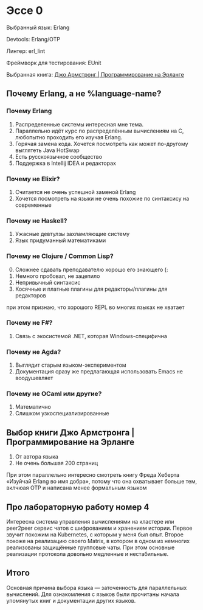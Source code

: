 # Эссе 0


Выбранный язык: Erlang

Devtools: Erlang/OTP

Линтер: erl\_lint

Фреймворк для тестирования: EUnit

Выбранная книга: [Джо Армстронг | Программирование на Эрланге](https://github.com/dyp2000/Russian-Armstrong-Erlang)


## Почему Erlang, а не %language-name?

### Почему Erlang
1. Распределенные системы интересная мне тема. 
2. Параллельно идёт курс по распределённым вычислениям на C, любопытно проходить его изучая Erlang.
3. Горячая замена кода. Хочется посмотреть как может по-другому выглятеть Java HotSwap 
4. Есть русскоязычное сообщество
5. Поддержка в Intellij IDEA и редакторах

### Почему не Elixir?
1. Считается не очень успешной заменой Erlang
2. Хочется посмотреть на языки не очень похожие по синтаксису на современные

### Почему не Haskell?
1. Ужасные девтулзы захламляющие систему
2. Язык придуманный математиками

### Почему не Clojure / Common Lisp?
0. Сложнее сдавать преподавателю хорошо его знающего (:
1. Немного пробовал, не зацепило
2. Непривычный синтаксис
3. Косячные и платные плагины для редакторы/плагины для редакторов

при этом признаю, что хорошого REPL во многих языках не хватает

### Почему не F#?
1. Связь с экосистемой .NET, которая Windows-специфична

### Почему не Agda?
1. Выглядит старым языком-экспериментом
2. Документация сразу же предлагающая использовать Emacs не воодушевляет

### Почему не OCaml или другие?
1. Математично
2. Слишком узкоспециализированные

## Выбор книги Джо Армстронга | Программирование на Эрланге
1. От автора языка 
2. Не очень большая 200 страниц

При этом параллельно интересно смотреть книгу Фреда Хеберта «Изуйчай Erlang во имя добра», потому что она охватывает больше тем, вклчюая OTP и написана менее формальным языком

## Про лабораторную работу номер 4

Интересна система управления вычислениями на кластере или peer2peer сервис чатов с шифрованием и хранением истории. Первое звучит похожим на Kubernetes, с которым у меня был опыт. Второе похоже на реализацию своего Matrix, в котором в одном из немногих реализованы защищённые групповые чаты. При этом основные реализации протокола довольно медленные и нестабильные.

## Итого

Основная причина выбора языка — заточенность для параллельных вычислений. Для ознакомления с языков были прочитаны начала упомянутых книг и документации других языков.

